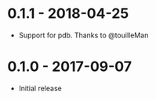# 0.1.1 - 2018-04-25

- Support for pdb. Thanks to @touilleMan

# 0.1.0 - 2017-09-07

- Initial release
